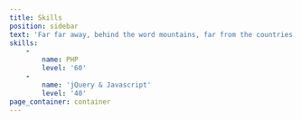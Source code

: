 ```yaml
---
title: Skills
position: sidebar
text: 'Far far away, behind the word mountains, far from the countries Vokalia and Consonantia, there live the blind texts.'
skills:
    -
        name: PHP
        level: '60'
    -
        name: 'jQuery & Javascript'
        level: '40'
page_container: container
---
```


